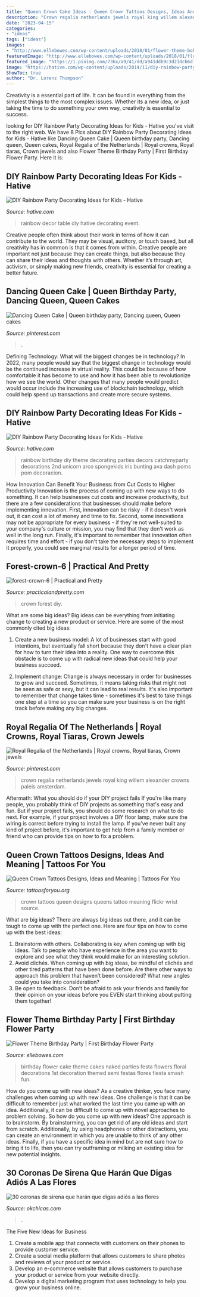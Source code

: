 ```yaml
---
title: "Queen Crown Cake Ideas : Queen Crown Tattoos Designs, Ideas And Meaning"
description: "Crown regalia netherlands jewels royal king willem alexander crowns paleis amsterdam"
date: "2023-04-15"
categories:
- "ideas"
tags: ["ideas"]
images:
- "http://www.ellebowes.com/wp-content/uploads/2018/01/flower-theme-boho-first-birthday-party-inspiration-8466.jpg"
featuredImage: "http://www.ellebowes.com/wp-content/uploads/2018/01/flower-theme-boho-first-birthday-party-inspiration-8466.jpg"
featured_image: "https://i.pinimg.com/736x/a9/41/dd/a941ddb9c3d21dcb6d7223aacff486bc.jpg"
image: "https://hative.com/wp-content/uploads/2014/11/diy-rainbow-party-decorating-ideas/9-rainbow-wall-decors.jpg"
ShowToc: true
author: "Dr. Lorenz Thompson"
---
```



Creativity is a essential part of life. It can be found in everything from the simplest things to the most complex issues. Whether its a new idea, or just taking the time to do something your own way, creativity is essential to success.

	

		
looking for DIY Rainbow Party Decorating Ideas for Kids - Hative you've visit to the right web. We have 8 Pics about DIY Rainbow Party Decorating Ideas for Kids - Hative like Dancing Queen Cake | Queen birthday party, Dancing queen, Queen cakes, Royal Regalia of the Netherlands | Royal crowns, Royal tiaras, Crown jewels and also Flower Theme Birthday Party | First Birthday Flower Party. Here it is:
		
    
## DIY Rainbow Party Decorating Ideas For Kids - Hative

<img loading=lazy src="https://hative.com/wp-content/uploads/2014/11/diy-rainbow-party-decorating-ideas/5-rainbow-table-decor.jpg" onerror="this.onerror=null;this.src='https://tse1.mm.bing.net/th?id=OIP.nMuxdESfSZj1uaUReL2v-AHaLI&amp;pid=15.1';" alt="DIY Rainbow Party Decorating Ideas for Kids - Hative">

_Source: hative.com_

>rainbow decor table diy hative decorating event. 

	

Creative people often think about their work in terms of how it can contribute to the world. They may be visual, auditory, or touch based, but all creativity has in common is that it comes from within. Creative people are important not just because they can create things, but also because they can share their ideas and thoughts with others. Whether it’s through art, activism, or simply making new friends, creativity is essential for creating a better future.

    
## Dancing Queen Cake | Queen Birthday Party, Dancing Queen, Queen Cakes

<img loading=lazy src="https://i.pinimg.com/736x/0a/82/62/0a826236d5afa74a13389f2c0075681b--queen-cakes-dancing.jpg" onerror="this.onerror=null;this.src='https://tse4.mm.bing.net/th?id=OIP.y4qpis5fSWaUpX7TfOcFVAHaHa&amp;pid=15.1';" alt="Dancing Queen Cake | Queen birthday party, Dancing queen, Queen cakes">

_Source: pinterest.com_

>. 

	

Defining Technology: What will the biggest changes be in technology?
In 2022, many people would say that the biggest change in technology would be the continued increase in virtual reality. This could be because of how comfortable it has become to use and how it has been able to revolutionize how we see the world. Other changes that many people would predict would occur include the increasing use of blockchain technology, which could help speed up transactions and create more secure systems.

    
## DIY Rainbow Party Decorating Ideas For Kids - Hative

<img loading=lazy src="https://hative.com/wp-content/uploads/2014/11/diy-rainbow-party-decorating-ideas/9-rainbow-wall-decors.jpg" onerror="this.onerror=null;this.src='https://tse3.mm.bing.net/th?id=OIP.xzvMCHYn0YUqLiz5Vc2PVAHaLL&amp;pid=15.1';" alt="DIY Rainbow Party Decorating Ideas for Kids - Hative">

_Source: hative.com_

>rainbow birthday diy theme decorating parties decors catchmyparty decorations 2nd unicorn arco spongekids iris bunting ava dash poms pom decoracion. 

	

How Innovation Can Benefit Your Business: from Cut Costs to Higher Productivity
Innovation is the process of coming up with new ways to do something. It can help businesses cut costs and increase productivity, but there are a few considerations that businesses should make before implementing innovation. First, innovation can be risky - if it doesn't work out, it can cost a lot of money and time to fix. Second, some innovations may not be appropriate for every business - if they're not well-suited to your company's culture or mission, you may find that they don't work as well in the long run. Finally, it's important to remember that innovation often requires time and effort - if you don't take the necessary steps to implement it properly, you could see marginal results for a longer period of time.

    
## Forest-crown-6 | Practical And Pretty

<img loading=lazy src="https://practicalandpretty.com/wp-content/uploads/2020/09/forest-crown-6.jpg" onerror="this.onerror=null;this.src='https://tse3.mm.bing.net/th?id=OIP.Z7lOTcnY5XbgMjRmCH67vgHaJ4&amp;pid=15.1';" alt="forest-crown-6 | Practical and Pretty">

_Source: practicalandpretty.com_

>crown forest diy. 

	

What are some big ideas?
Big ideas can be everything from initiating change to creating a new product or service. Here are some of the most commonly cited big ideas:
1. Create a new business model: A lot of businesses start with good intentions, but eventually fall short because they don't have a clear plan for how to turn their idea into a reality. One way to overcome this obstacle is to come up with radical new ideas that could help your business succeed.

2. Implement change: Change is always necessary in order for businesses to grow and succeed. Sometimes, it means taking risks that might not be seen as safe or sexy, but it can lead to real results. It's also important to remember that change takes time - sometimes it's best to take things one step at a time so you can make sure your business is on the right track before making any big changes.


    
## Royal Regalia Of The Netherlands | Royal Crowns, Royal Tiaras, Crown Jewels

<img loading=lazy src="https://i.pinimg.com/736x/a9/41/dd/a941ddb9c3d21dcb6d7223aacff486bc.jpg" onerror="this.onerror=null;this.src='https://tse2.mm.bing.net/th?id=OIP.yM0a2gSpvxANxoKQmezNFAHaLH&amp;pid=15.1';" alt="Royal Regalia of the Netherlands | Royal crowns, Royal tiaras, Crown jewels">

_Source: pinterest.com_

>crown regalia netherlands jewels royal king willem alexander crowns paleis amsterdam. 

	

Aftermath: What you should do if your DIY project fails
If you're like many people, you probably think of DIY projects as something that's easy and fun. But if your project fails, you should do some research on what to do next. For example, if your project involves a DIY floor lamp, make sure the wiring is correct before trying to install the lamp. If you've never built any kind of project before, it's important to get help from a family member or friend who can provide tips on how to fix a problem.

    
## Queen Crown Tattoos Designs, Ideas And Meaning | Tattoos For You

<img loading=lazy src="https://www.tattoosforyou.org/wp-content/uploads/2016/05/Queens-Crown-Tattoos.jpg" onerror="this.onerror=null;this.src='https://tse4.mm.bing.net/th?id=OIP.WVkq0y060aaOgaRU434GgQHaJ6&amp;pid=15.1';" alt="Queen Crown Tattoos Designs, Ideas and Meaning | Tattoos For You">

_Source: tattoosforyou.org_

>crown tattoos queen designs queens tattoo meaning flickr wrist source. 

	

What are big ideas?
There are always big ideas out there, and it can be tough to come up with the perfect one. Here are four tips on how to come up with the best ideas: 
1. Brainstorm with others. Collaborating is key when coming up with big ideas. Talk to people who have experience in the area you want to explore and see what they think would make for an interesting solution. 
2. Avoid clichés. When coming up with big ideas, be mindful of clichés and other tired patterns that have been done before. Are there other ways to approach this problem that haven’t been considered? What new angles could you take into consideration? 
3. Be open to feedback. Don’t be afraid to ask your friends and family for their opinion on your ideas before you EVEN start thinking about putting them together!

    
## Flower Theme Birthday Party | First Birthday Flower Party

<img loading=lazy src="http://www.ellebowes.com/wp-content/uploads/2018/01/flower-theme-boho-first-birthday-party-inspiration-8466.jpg" onerror="this.onerror=null;this.src='https://tse1.mm.bing.net/th?id=OIP.KzQrj2F86F_6ie8AUrt20gHaLH&amp;pid=15.1';" alt="Flower Theme Birthday Party | First Birthday Flower Party">

_Source: ellebowes.com_

>birthday flower cake theme cakes naked parties festa flowers floral decorations 1st decoration themed semi festas flores fiesta smash fun. 

	

How do you come up with new ideas?
As a creative thinker, you face many challenges when coming up with new ideas. One challenge is that it can be difficult to remember just what worked the last time you came up with an idea. Additionally, it can be difficult to come up with novel approaches to problem solving.  So how do you come up with new ideas? 
One approach is to brainstorm. By brainstorming, you can get rid of any old ideas and start from scratch. Additionally, by using headphones or other distractions, you can create an environment in which you are unable to think of any other ideas. Finally, if you have a specific idea in mind but are not sure how to bring it to life, then you can try outframing or milking an existing idea for new potential insights.

    
## 30 Coronas De Sirena Que Harán Que Digas Adiós A Las Flores

<img loading=lazy src="http://www.okchicas.com/wp-content/uploads/2016/08/Adiós-flores-llegó-el-momento-de-las-coronas-de-sirenas-1.jpg" onerror="this.onerror=null;this.src='https://tse3.mm.bing.net/th?id=OIP.dEUJE7h93-j0ZA3h9TrvYAHaHa&amp;pid=15.1';" alt="30 coronas de sirena que harán que digas adiós a las flores">

_Source: okchicas.com_

>. 

	

The Five New Ideas for Business
1. Create a mobile app that connects with customers on their phones to provide customer service. 
2. Create a social media platform that allows customers to share photos and reviews of your product or service. 
3. Develop an e-commerce website that allows customers to purchase your product or service from your website directly. 
4. Develop a digital marketing program that uses technology to help you grow your business online.


